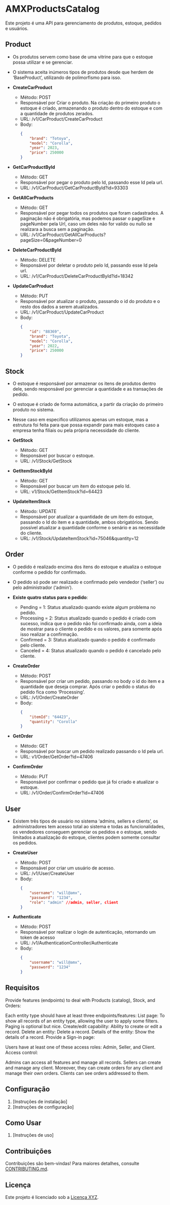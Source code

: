# AMXProductsCatalog

Este projeto é uma API para gerenciamento de produtos, estoque, pedidos e usuários.

## Product

- Os produtos servem como base de uma vitrine para que o estoque possa utilizar e se gerenciar.

- O sistema aceita inúmeros tipos de produtos desde que herdem de ‘BaseProduct’, utilizando de polimorfismo para isso.

- **CreateCarProduct**
  - Método: POST
  - Responsável por Criar o produto. Na criação do primeiro produto o estoque é criado, armazenando o produto dentro do estoque e com a quantidade de produtos zerados.
  - URL: /v1/CarProduct/CreateCarProduct
  - Body:
    ```json
    {
        "brand": "Totoya",
        "model": "Corolla",
        "year": 2023,
        "price": 250000
    }
    ```

- **GetCarProductById**
  - Método: GET
  - Responsável por pegar o produto pelo Id, passando esse Id pela url.
  - URL: /v1/CarProduct/GetCarProductById?id=93303

- **GetAllCarProducts**
  - Método: GET
  - Responsável por pegar todos os produtos que foram cadastrados. A paginação não é obrigatória, mas podemos passar o pageSize e pageNumber pela Url, caso um deles não for valido ou nullo se realizara a busca sem a paginação.
  - URL: /v1/CarProduct/GetAllCarProducts?pageSize=0&pageNumber=0

- **DeleteCarProductById**
  - Método: DELETE
  - Responsável por deletar o produto pelo Id, passando esse Id pela url.
  - URL: /v1/CarProduct/DeleteCarProductById?id=18342

- **UpdateCarProduct**
  - Método: PUT
  - Responsável por atualizar o produto, passando o id do produto e o resto dos dados a serem atualizados.
  - URL: /v1/CarProduct/UpdateCarProduct
  - Body:
    ```json
    {
        "id": "88369",
        "brand": "Toyota",
        "model": "Corolla",
        "year": 2022,
        "price": 250000
    }
    ```

## Stock
-	O estoque é responsável por armazenar os itens de produtos dentro dele, sendo responsável por gerenciar a quantidade e as transações de pedido.

-	O estoque é criado de forma automática, a partir da criação do primeiro produto no sistema.

-	Nesse caso em especifico utilizamos apenas um estoque, mas a estrutura foi feita para que possa expandir para mais estoques caso a empresa tenha filiais ou pela própria necessidade do cliente. 

- **GetStock**
  - Método: GET
  - Responsável por buscar o estoque.
  - URL: /v1/Stock/GetStock

- **GetItemStockById**
  - Método: GET
  - Responsável por buscar um item do estoque pelo Id.
  - URL: v1/Stock/GetItemStock?id=64423

- **UpdateItemStock**
  - Método: UPDATE
  - Responsável por atualizar a quantidade de um item do estoque, passando o Id do item e a quantidade, ambos obrigatórios. Sendo possível atualizar a quantidade conforme o senário e as necessidade do cliente.
  - URL: /v1/Stock/UpdateItemStock?id=75046&quantity=12

## Order
-	O pedido é realizado encima dos itens do estoque e atualiza o estoque conforme o pedido for confirmado.

-	O pedido só pode ser realizado e confirmado pelo vendedor (‘seller’) ou pelo administrador (‘admin’).

- **Existe quatro status para o pedido**:
  - Pending = 1: Status atualizado quando existe algum problema no pedido.
  - Processing = 2: Status atualizado quando o pedido é criado com sucesso, indica que o pedido não foi confirmado ainda, com a ideia de mostrar para o cliente o pedido e os valores, para somente após isso realizar a confirmação.
  - Confirmed = 3: Status atualizado quando o pedido é confirmado pelo cliente.
  - Canceled = 4: Status atualizado quando o pedido é cancelado pelo cliente.

- **CreateOrder**
  - Método: POST
  - Responsável por criar um pedido, passando no body o id do item e a quantidade que deseja comprar. Após criar o pedido o status do pedido fica como ‘Processing’.
  - URL: /v1/Order/CreateOrder
  - Body:
    ```json
    {
        "itemId": "64423",
        "quantity": "Corolla"
    }
    ```

- **GetOrder**
  - Método: GET
  - Responsável por buscar um pedido realizado passando o Id pela url.
  - URL: v1/Order/GetOrder?id=47406

- **ConfirmOrder**
  - Método: PUT
  - Responsável por confirmar o pedido que já foi criado e atualizar o estoque.
  - URL: /v1/Order/ConfirmOrder?id=47406

## User
-	Existem três tipos de usuário no sistema ‘admins, sellers e clients’, os administradores tem acesso total ao sistema e todas as funcionalidades, os vendedores conseguem gerenciar os pedidos e o estoque, sendo limitados a atualização do estoque, clientes podem somente consultar os pedidos.

- **CreateUser**
  - Método: POST
  - Responsável por criar um usuário de acesso.
  - URL: /v1/User/CreateUser
  - Body:
    ```json
    {
        "username": "will@amx",
        "password": "1234",
        "role": "admin" //admin, seller, client
    }
    ```

- **Authenticate**
  - Método: POST
  - Responsável por realizar o login de autenticação, retornando um token de acesso
  - URL: /v1/AuthenticationController/Authenticate
  - Body:
    ```json
    {
        "username": "will@amx",
        "password": "1234"
    }
    ```

## Requisitos

Provide features (endpoints) to deal with Products (catalog), Stock, and Orders:

Each entity type should have at least three endpoints/features:
List page: To show all records of an entity type, allowing the user to apply some filters. Paging is optional but nice.
Create/edit capability: Ability to create or edit a record.
Delete an entity: Delete a record.
Details of the entity: Show the details of a record.
Provide a Sign-in page:

Users have at least one of these access roles: Admin, Seller, and Client.
Access control:

Admins can access all features and manage all records.
Sellers can create and manage any client. Moreover, they can create orders for any client and manage their own orders.
Clients can see orders addressed to them.


## Configuração

1. [Instruções de instalação]
2. [Instruções de configuração]

## Como Usar

1. [Instruções de uso]

## Contribuições

Contribuições são bem-vindas! Para maiores detalhes, consulte [CONTRIBUTING.md](CONTRIBUTING.md).

## Licença

Este projeto é licenciado sob a [Licença XYZ](LICENSE).
